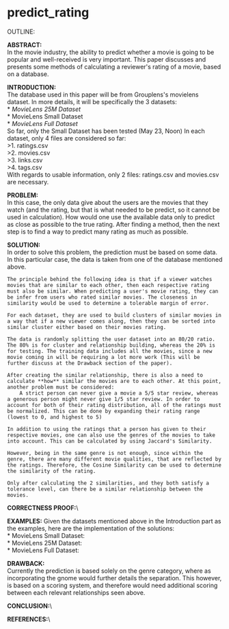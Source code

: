 # predict_rating

OUTLINE:

**ABSTRACT:**  
    In the movie industry, the ability to predict whether a movie is going to be popular and well-received is very important.
    This paper discusses and presents some methods of calculating a reviewer's rating of a movie, based on a database.

**INTRODUCTION:**  
    The database used in this paper will be from Grouplens's movielens dataset. In more details, it will be specifically the 3 datasets:  
        * *MovieLens 25M Dataset*  
        * MovieLens Small Dataset  
        * *MovieLens Full Dataset*  
    So far, only the Small Dataset has been tested (May 23, Noon)
    In each dataset, only 4 files are considered so far:   
        >1. ratings.csv  
        >2. movies.csv  
        >3. links.csv  
        >4. tags.csv  
    With regards to usable information, only 2 files: ratings.csv and movies.csv are necessary. 

**PROBLEM:**  
    In this case, the only data give about the users are the movies that they watch (and the rating, but that is what needed to be predict, so it cannot be used in calculation). How would one use the available data only to predict as close as possible to the true rating. After finding a method, then the next step is to find a way to predict many rating as much as possible.

**SOLUTION:**  
    In order to solve this problem, the prediction must be based on some data. In this particular case, the data is taken from one of the database mentioned above. 
    
    The principle behind the following idea is that if a viewer watches movies that are similar to each other, then each respective rating must also be similar. When predicting a user's movie rating, they can be infer from users who rated similar movies. The closeness in similarity would be used to determine a tolerable margin of error. 

    For each dataset, they are used to build clusters of similar movies in a way that if a new viewer comes along, then they can be sorted into similar cluster either based on their movies rating.  

    The data is randomly splitting the user dataset into an 80/20 ratio. The 80% is for cluster and relationship building, whereas the 20% is for testing. The training data includes all the movies, since a new movie coming in will be requiring a lot more work (This will be further discuss at the Drawback section of the paper).  

    After creating the similar relationship, there is also a need to calculate **how** similar the movies are to each other. At this point, another problem must be considered:  
        A strict person can never give a movie a 5/5 star review, whereas a generous person might never give 1/5 star review. In order to account for both of their rating distribution, all of the ratings must be normalized. This can be done by expanding their rating range (lowest to 0, and highest to 5)  
    
    In addition to using the ratings that a person has given to their respective movies, one can also use the genres of the movies to take into account. This can be calculated by using Jaccard's Similarity. 

    However, being in the same genre is not enough, since within the genre, there are many different movie qualities, that are reflected by the ratings. Therefore, the Cosine Similarity can be used to determine the similarity of the rating.

    Only after calculating the 2 similarities, and they both satisfy a tolerance level, can there be a similar relationship between the movies.

**CORRECTNESS PROOF:**\


**EXAMPLES:**
    Given the datasets mentioned above in the Introduction part as the examples, here are the implementation of the solutions:  
     * MovieLens Small Dataset:  
     * MovieLens 25M Dataset:  
     * MovieLens Full Dataset:  

**DRAWBACK:**\
    Currently the prediction is based solely on the genre category, where as incorporating the gnome would further details the separation. This however, is based on a scoring system, and therefore would need additional scoring between each relevant relationships seen above.

**CONCLUSION:**\

**REFERENCES:**\